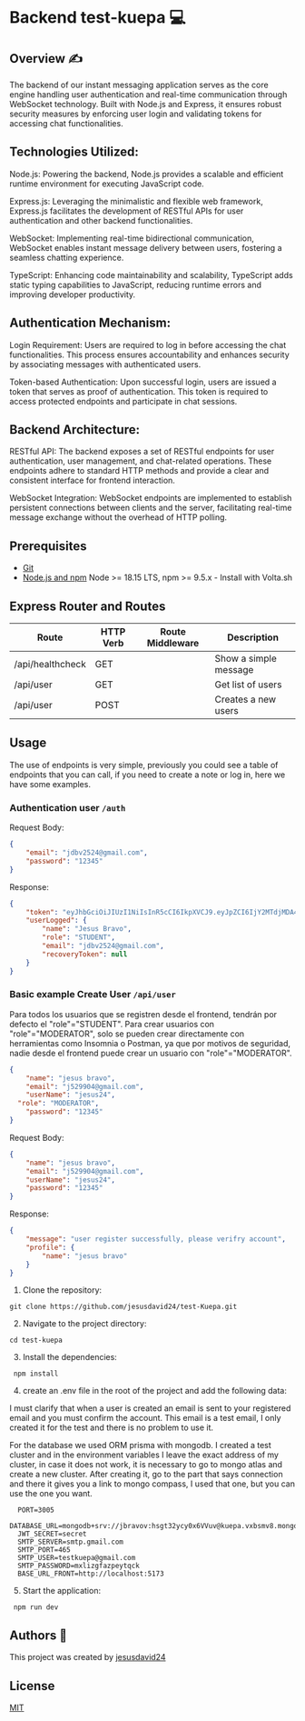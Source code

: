 # Backend test-kuepa 💻

## Overview :writing_hand:
The backend of our instant messaging application serves as the core engine handling user authentication and real-time communication through WebSocket technology. Built with Node.js and Express, it ensures robust security measures by enforcing user login and validating tokens for accessing chat functionalities.

## Technologies Utilized:
Node.js: Powering the backend, Node.js provides a scalable and efficient runtime environment for executing JavaScript code.

Express.js: Leveraging the minimalistic and flexible web framework, Express.js facilitates the development of RESTful APIs for user authentication and other backend functionalities.

WebSocket: Implementing real-time bidirectional communication, WebSocket enables instant message delivery between users, fostering a seamless chatting experience.

TypeScript: Enhancing code maintainability and scalability, TypeScript adds static typing capabilities to JavaScript, reducing runtime errors and improving developer productivity.

## Authentication Mechanism:
Login Requirement: Users are required to log in before accessing the chat functionalities. This process ensures accountability and enhances security by associating messages with authenticated users.

Token-based Authentication: Upon successful login, users are issued a token that serves as proof of authentication. This token is required to access protected endpoints and participate in chat sessions.

## Backend Architecture:
RESTful API: The backend exposes a set of RESTful endpoints for user authentication, user management, and chat-related operations. These endpoints adhere to standard HTTP methods and provide a clear and consistent interface for frontend interaction.

WebSocket Integration: WebSocket endpoints are implemented to establish persistent connections between clients and the server, facilitating real-time message exchange without the overhead of HTTP polling.

## Prerequisites

- [Git](https://git-scm.com/downloads)
- [Node.js and npm](https://nodejs.org) Node >= 18.15 LTS, npm >= 9.5.x - Install with Volta.sh

## Express Router and Routes

| Route            | HTTP Verb | Route Middleware | Description           |
| ---------------- | --------- | ---------------- | --------------------- |
| /api/healthcheck | GET       |                  | Show a simple message |
| /api/user        | GET       |                  | Get list of users     |
| /api/user        | POST      |                  | Creates a new users   |

## Usage

The use of endpoints is very simple, previously you could see a table of endpoints that you can call, if you need to create a note or log in, here we have some examples.

### Authentication **user** `/auth`

Request Body:

```json
{
	"email": "jdbv2524@gmail.com",
	"password": "12345"
}
```

Response:

```json
{
	"token": "eyJhbGciOiJIUzI1NiIsInR5cCI6IkpXVCJ9.eyJpZCI6IjY2MTdjMDA4MWNjOTc4NmJkYmIyODVhNCIsIm5hbWUiOiJKZXN1cyBCcmF2byIsImVtYWlsIjoiamRidjI1MjRAZ21haWwuY29tIiwicm9sZSI6IlNUVURFTlQiLCJpYXQiOjE3MTI4MzkzODksImV4cCI6MTcxMjg0Mjk4OX0.ucmNHgzAUCB6YFkDf3Mx6kt8nOfdjsDVpTIoamLqGB4",
	"userLogged": {
		"name": "Jesus Bravo",
		"role": "STUDENT",
		"email": "jdbv2524@gmail.com",
		"recoveryToken": null
	}
}
```

### Basic example **Create User** `/api/user`

Para todos los usuarios que se registren desde el frontend, tendrán por defecto el "role"="STUDENT". Para crear usuarios con "role"="MODERATOR", solo se pueden crear directamente con herramientas como Insomnia o Postman, ya que por motivos de seguridad, nadie desde el frontend puede crear un usuario con "role"="MODERATOR".


```json
{
	"name": "jesus bravo",
	"email": "j529904@gmail.com",
	"userName": "jesus24",
  "role": "MODERATOR",
	"password": "12345"
}
```

Request Body:

```json
{
	"name": "jesus bravo",
	"email": "j529904@gmail.com",
	"userName": "jesus24",
	"password": "12345"
}
```

Response:

```json
{
	"message": "user register successfully, please verifry account",
	"profile": {
		"name": "jesus bravo"
	}
}
```

1. Clone the repository:
```shell
git clone https://github.com/jesusdavid24/test-Kuepa.git
  ```
2. Navigate to the project directory:
```shell
cd test-kuepa
 ```
3. Install the dependencies:
```shell
 npm install
  ```
4. create an .env file in the root of the project and add the following data:

I must clarify that when a user is created an email is sent to your registered email and you must confirm the account. This email is a test email, I only created it for the test and there is no problem to use it.

For the database we used ORM prisma with mongodb. I created a test cluster and in the environment variables I leave the exact address of my cluster, in case it does not work, it is necessary to go to mongo atlas and create a new cluster. After creating it, go to the part that says connection and there it gives you a link to mongo compass, I used that one, but you can use the one you want.

```shell
  PORT=3005
  DATABASE_URL=mongodb+srv://jbravov:hsgt32ycy0x6VVuv@kuepa.vxbsmv8.mongodb.net/dbkuepa
  JWT_SECRET=secret
  SMTP_SERVER=smtp.gmail.com
  SMTP_PORT=465
  SMTP_USER=testkuepa@gmail.com
  SMTP_PASSWORD=mxlizgfazpeytqck
  BASE_URL_FRONT=http://localhost:5173
  ```
5. Start the application: 
```shell
 npm run dev
  ```

## Authors 👊

This project was created by [jesusdavid24](https://github.com/jesusdavid24)

## License

[MIT](LICENSE)
